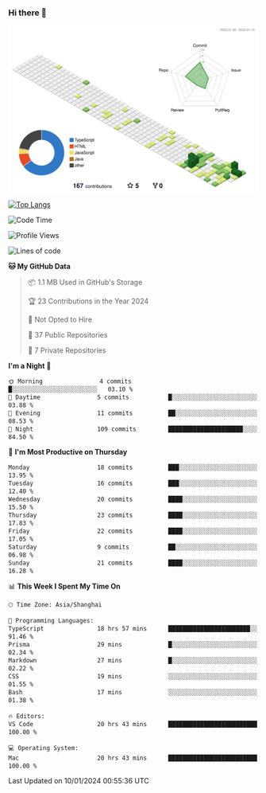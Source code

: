 ### Hi there 👋

![](./profile-3d-contrib/profile-green-animate.svg)

 

[![Top Langs](https://github-readme-stats.vercel.app/api/top-langs/?username=tonyljx)](https://github.com/anuraghazra/github-readme-stats)


 

<!--START_SECTION:waka-->
![Code Time](http://img.shields.io/badge/Code%20Time-102%20hrs%2017%20mins-blue)

![Profile Views](http://img.shields.io/badge/Profile%20Views-14-blue)

![Lines of code](https://img.shields.io/badge/From%20Hello%20World%20I%27ve%20Written-244.0%20thousand%20lines%20of%20code-blue)

**🐱 My GitHub Data** 

> 📦 1.1 MB Used in GitHub's Storage 
 > 
> 🏆 23 Contributions in the Year 2024
 > 
> 🚫 Not Opted to Hire
 > 
> 📜 37 Public Repositories 
 > 
> 🔑 7 Private Repositories 
 > 
**I'm a Night 🦉** 

```text
🌞 Morning                4 commits           █░░░░░░░░░░░░░░░░░░░░░░░░   03.10 % 
🌆 Daytime                5 commits           █░░░░░░░░░░░░░░░░░░░░░░░░   03.88 % 
🌃 Evening                11 commits          ██░░░░░░░░░░░░░░░░░░░░░░░   08.53 % 
🌙 Night                  109 commits         █████████████████████░░░░   84.50 % 
```
📅 **I'm Most Productive on Thursday** 

```text
Monday                   18 commits          ███░░░░░░░░░░░░░░░░░░░░░░   13.95 % 
Tuesday                  16 commits          ███░░░░░░░░░░░░░░░░░░░░░░   12.40 % 
Wednesday                20 commits          ████░░░░░░░░░░░░░░░░░░░░░   15.50 % 
Thursday                 23 commits          ████░░░░░░░░░░░░░░░░░░░░░   17.83 % 
Friday                   22 commits          ████░░░░░░░░░░░░░░░░░░░░░   17.05 % 
Saturday                 9 commits           ██░░░░░░░░░░░░░░░░░░░░░░░   06.98 % 
Sunday                   21 commits          ████░░░░░░░░░░░░░░░░░░░░░   16.28 % 
```


📊 **This Week I Spent My Time On** 

```text
🕑︎ Time Zone: Asia/Shanghai

💬 Programming Languages: 
TypeScript               18 hrs 57 mins      ███████████████████████░░   91.46 % 
Prisma                   29 mins             █░░░░░░░░░░░░░░░░░░░░░░░░   02.34 % 
Markdown                 27 mins             █░░░░░░░░░░░░░░░░░░░░░░░░   02.22 % 
CSS                      19 mins             ░░░░░░░░░░░░░░░░░░░░░░░░░   01.55 % 
Bash                     17 mins             ░░░░░░░░░░░░░░░░░░░░░░░░░   01.38 % 

🔥 Editors: 
VS Code                  20 hrs 43 mins      █████████████████████████   100.00 % 

💻 Operating System: 
Mac                      20 hrs 43 mins      █████████████████████████   100.00 % 
```


 Last Updated on 10/01/2024 00:55:36 UTC
<!--END_SECTION:waka-->
